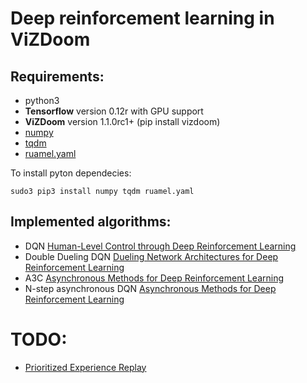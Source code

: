 # Deep reinforcement learning in ViZDoom
## Requirements:
- python3
- **Tensorflow** version 0.12r with GPU support
- **ViZDoom** version 1.1.0rc1+ (pip install vizdoom)
- [numpy](https://pypi.python.org/pypi/numpy/1.12.0b1)
- [tqdm](https://pypi.python.org/pypi/tqdm)
- [ruamel.yaml](https://pypi.python.org/pypi/ruamel.yaml/0.13.4)

To install pyton dependecies:
```
sudo3 pip3 install numpy tqdm ruamel.yaml 
```

## Implemented algorithms:
- DQN [Human-Level Control through Deep Reinforcement Learning](http://home.uchicago.edu/~arij/journalclub/papers/2015_Mnih_et_al.pdf)  
- Double Dueling DQN [Dueling Network Architectures for Deep Reinforcement Learning](http://arxiv.org/abs/1511.06581)  
- A3C [Asynchronous Methods for Deep Reinforcement Learning](https://arxiv.org/pdf/1602.01783v2.pdf)
- N-step asynchronous DQN [Asynchronous Methods for Deep Reinforcement Learning](https://arxiv.org/pdf/1602.01783v2.pdf)

# TODO:
- [Prioritized Experience Replay](https://arxiv.org/pdf/1511.05952v4.pdf)
